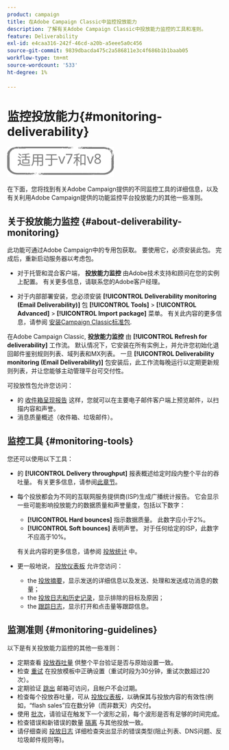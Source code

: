 ```yaml
---
product: campaign
title: 在Adobe Campaign Classic中监控投放能力
description: 了解有关Adobe Campaign Classic中投放能力监控的工具和准则。
feature: Deliverability
exl-id: e4caa316-242f-46cd-a20b-a5eee5a0c456
source-git-commit: 9839dbacda475c2a586811e3c4f686b1b1baab05
workflow-type: tm+mt
source-wordcount: '533'
ht-degree: 1%

---
```


# 监控投放能力{#monitoring-deliverability}

![](../../assets/common.svg)

在下面，您将找到有关Adobe Campaign提供的不同监控工具的详细信息，以及有关利用Adobe Campaign提供的功能监控平台投放能力的其他一些准则。

## 关于投放能力监控 {#about-deliverability-monitoring}

此功能可通过Adobe Campaign中的专用包获取。 要使用它，必须安装此包。 完成后，重新启动服务器以考虑包。
* 对于托管和混合客户端， **投放能力监控** 由Adobe技术支持和顾问在您的实例上配置。 有关更多信息，请联系您的Adobe客户经理。

* 对于内部部署安装，您必须安装 **[!UICONTROL Deliverability monitoring (Email Deliverability)]** 包 **[!UICONTROL Tools]** > **[!UICONTROL Advanced]** > **[!UICONTROL Import package]** 菜单。 有关此内容的更多信息，请参阅 [安装Campaign Classic标准包](../../installation/using/installing-campaign-standard-packages.md).

在Adobe Campaign Classic, **投放能力监控** 由 **[!UICONTROL Refresh for deliverability]** 工作流。 默认情况下，它安装在所有实例上，并允许您初始化退回邮件鉴别规则列表、域列表和MX列表。 一旦 **[!UICONTROL Deliverability monitoring (Email Deliverability)]** 包安装后，此工作流每晚运行以定期更新规则列表，并让您能够主动管理平台可交付性。

可投放性包允许您访问：

* 的 [收件箱呈现报告](inbox-rendering.md) 这样，您就可以在主要电子邮件客户端上预览邮件，以扫描内容和声誉。
* 消息质量概述（收件箱、垃圾邮件）。

## 监控工具 {#monitoring-tools}

您还可以使用以下工具：

* 的 **[!UICONTROL Delivery throughput]** 报表概述给定时段内整个平台的吞吐量。 有关更多信息，请参阅[此章节](../../reporting/using/global-reports.md#delivery-throughput)。
* 每个投放都会为不同的互联网服务提供商(ISP)生成广播统计报告。 它会显示一些可能影响投放能力的数据质量和声誉量度，包括以下数字：
   * **[!UICONTROL Hard bounces]** 指示数据质量。 此数字应小于2%。
   * **[!UICONTROL Soft bounces]** 表明声誉。 对于任何给定的ISP，此数字不应高于10%。

   有关此内容的更多信息，请参阅 [投放统计](../../reporting/using/global-reports.md#delivery-statistics) 中。
* 更一般地说， [投放仪表板](about-delivery-monitoring.md) 允许您访问：
   * the [投放摘要](delivery-dashboard.md#delivery-summary)，显示发送的详细信息以及发送、处理和发送成功消息的数量；
   * the [投放日志和历史记录](delivery-dashboard.md#delivery-logs-and-history)，显示排除的目标及原因；
   * the [跟踪日志](delivery-dashboard.md#tracking-logs)，显示打开和点击量等跟踪信息。

## 监测准则 {#monitoring-guidelines}

以下是有关投放能力监控的其他一些准则：

* 定期查看 [投放吞吐量](../../reporting/using/global-reports.md#delivery-throughput) 供整个平台验证是否与原始设置一致。
* 检查 [重试](understanding-delivery-failures.md#retries-after-a-delivery-temporary-failure) 在投放模板中正确设置（重试时段为30分钟，重试次数超过20次）。
* 定期验证 [跳出](understanding-delivery-failures.md#bounce-mail-management) 邮箱可访问，且帐户不会过期。
* 检查每个投放吞吐量，可从 [投放仪表板](delivery-dashboard.md)，以确保其与投放内容的有效性(例如，“flash sales”应在数分钟（而非数天）内交付。
* 使用 [批次](steps-sending-the-delivery.md#sending-using-multiple-waves)，请验证在触发下一个波形之前，每个波形是否有足够的时间完成。
* 检查错误和新错误的数量 [隔离](understanding-quarantine-management.md) 与其他投放一致。
* 请仔细查阅 [投放日志](delivery-dashboard.md#delivery-logs-and-history) 详细检查突出显示的错误类型(阻止列表、DNS问题、反垃圾邮件规则等)。
